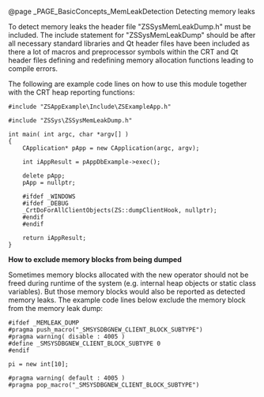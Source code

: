 @page _PAGE_BasicConcepts_MemLeakDetection Detecting memory leaks

To detect memory leaks the header file "ZSSysMemLeakDump.h" must be included.
The include statement for "ZSSysMemLeakDump" should be after all necessary
standard libraries and Qt header files have been included as there a lot of
macros and preprocessor symbols within the CRT and Qt header files defining
and redefining memory allocation functions leading to compile errors.

The following are example code lines on how to use this module together with the
CRT heap reporting functions:

    #include "ZSAppExample\Include\ZSExampleApp.h"

    #include "ZSSys\ZSSysMemLeakDump.h"

    int main( int argc, char *argv[] )
    {
        CApplication* pApp = new CApplication(argc, argv);

        int iAppResult = pAppDbExample->exec();

        delete pApp;
        pApp = nullptr;

        #ifdef _WINDOWS
        #ifdef _DEBUG
        _CrtDoForAllClientObjects(ZS::dumpClientHook, nullptr);
        #endif
        #endif

        return iAppResult;
    }

**How to exclude memory blocks from being dumped**

Sometimes memory blocks allocated with the new operator should not be freed during
runtime of the system (e.g. internal heap objects or static class variables). But
those memory blocks would also be reported as detected memory leaks. The example
code lines below exclude the memory block from the memory leak dump:

    #ifdef _MEMLEAK_DUMP
    #pragma push_macro("_SMSYSDBGNEW_CLIENT_BLOCK_SUBTYPE")
    #pragma warning( disable : 4005 )
    #define _SMSYSDBGNEW_CLIENT_BLOCK_SUBTYPE 0
    #endif

    pi = new int[10];

    #pragma warning( default : 4005 )
    #pragma pop_macro("_SMSYSDBGNEW_CLIENT_BLOCK_SUBTYPE")
